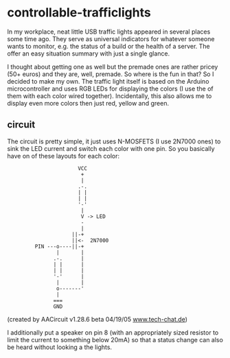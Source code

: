 # controllable-trafficlights

In my workplace, neat little USB traffic lights appeared in several places some time ago. They serve as universal indicators for whatever someone wants to monitor, e.g. the status of a build or the health of a server. The offer an easy situation summary with just a single glance.

I thought about getting one as well but the premade ones are rather pricey (50+ euros) and they are, well, premade. So where is the fun in that? So I decided to make my own. The traffic light itself is based on the Arduino microcontroller and uses RGB LEDs for displaying the colors (I use the of them with each color wired together). Incidentally, this also allows me to display even more colors then just red, yellow and green.

## circuit

The circuit is pretty simple, it just uses N-MOSFETS (I use 2N7000 ones) to sink the LED current and switch each color with one pin. So you basically have on of these layouts for each color:

                           VCC
                            +
                            |
                           .-.
                           | |
                           | |
                           '-'
                            |
                            V -> LED
                            -
                            |
                         ||-+
                         ||<-  2N7000
             PIN ---o----||-+
                    |       |
                   .-.      |
                   | |      |
                   | |      |
                   '-'      |
                    |       |
                    o-------'
                    |
                   ===
                   GND
(created by AACircuit v1.28.6 beta 04/19/05 www.tech-chat.de)

I additionally put a speaker on pin 8 (with an appropriately sized resistor to limit the current to something below 20mA) so that a status change can also be heard without looking a the lights.
